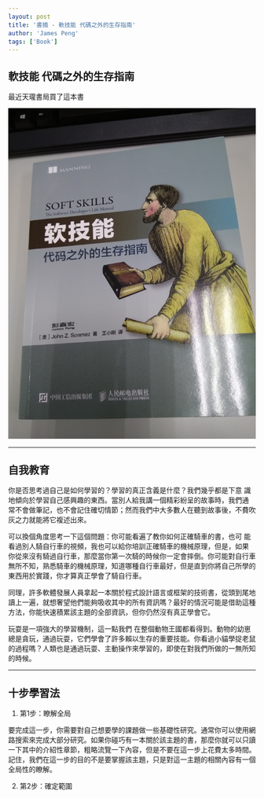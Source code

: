 ```yaml
---
layout: post
title: '書摘 - 軟技能 代碼之外的生存指南'
author: 'James Peng'
tags: ['Book']
---
```


## 軟技能 代碼之外的生存指南 ##

最近天瓏書局買了這本書

![](..\images\2016-11-25-ReadBook_SoftSkill\Z6hlWGM.jpg)


----------


## 自我教育 ##

你是否思考過自己是如何學習的？學習的真正含義是什麼？我們幾乎都是下意 識地傾向於學習自己感興趣的東西。當別人給我講一個精彩紛呈的故事時，我們通 常不會做筆記，也不會記住確切情節；然而我們中大多數人在聽到故事後，不費吹灰之力就能將它複述出來。

可以換個角度思考一下這個問題：你可能看遍了教你如何正確騎車的書，也可 能看過別人騎自行車的視頻，我也可以給你培訓正確騎車的機械原理，但是，如果 你從來沒有騎過自行車，那麼當你第一次騎的時候你一定會摔倒。你可能對自行車 無所不知，熟悉騎車的機械原理，知道哪種自行車最好，但是直到你將自己所學的東西用於實踐，你才算真正學會了騎自行車。

同理，許多軟體發展人員拿起一本關於程式設計語言或框架的技術書，從頭到尾地 讀上一遍，就想奢望他們能夠吸收其中的所有資訊嗎？最好的情況可能是借助這種 方法，你能快速積累該主題的全部資訊，但你仍然沒有真正學會它。

玩耍是一項強大的學習機制，這一點我們 在整個動物王國都看得到。動物的幼崽總是貪玩，通過玩耍，它們學會了許多賴以生存的重要技能。你看過小貓學捉老鼠的過程嗎？人類也是通過玩耍、主動操作來學習的，即使在對我們所做的一無所知的時候。


----------

## 十步學習法 ##

1. 第1步：瞭解全局

要完成這一步，你需要對自己想要學的課題做一些基礎性研究。通常你可以使用網路搜索來完成大部分研究。如果你碰巧有一本關於該主題的書，那麼你就可以只讀一下其中的介紹性章節，粗略流覽一下內容，但是不要在這一步上花費太多時間。記住，我們在這一步的目的不是要掌握該主題，只是對這一主題的相關內容有一個全局性的瞭解。

2. 第2步：確定範圍
